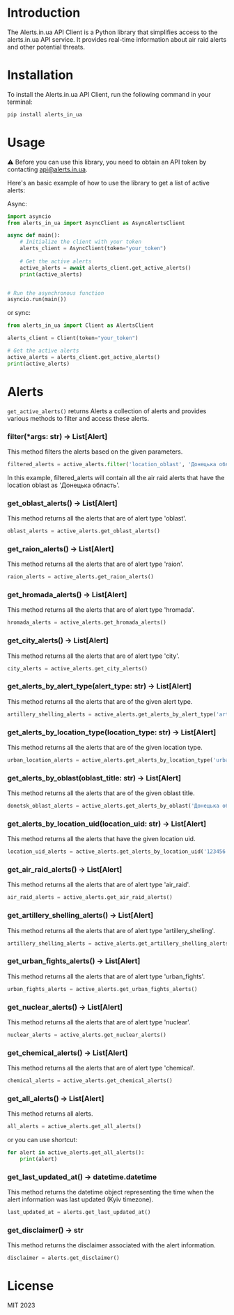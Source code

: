 # Introduction
The Alerts.in.ua API Client is a Python library that simplifies access to the alerts.in.ua API service. It provides real-time information about air raid alerts and other potential threats.



# Installation
To install the Alerts.in.ua API Client, run the following command in your terminal:

```bash
pip install alerts_in_ua
```



# Usage

⚠️ Before you can use this library, you need to obtain an API token by contacting api@alerts.in.ua.

Here's an basic example of how to use the library to get a list of active alerts:

Async:
```python
import asyncio
from alerts_in_ua import AsyncClient as AsyncAlertsClient

async def main():
    # Initialize the client with your token
    alerts_client = AsyncClient(token="your_token")
    
    # Get the active alerts
    active_alerts = await alerts_client.get_active_alerts()
    print(active_alerts)


# Run the asynchronous function
asyncio.run(main())

```
or sync:
```python
from alerts_in_ua import Client as AlertsClient

alerts_client = Client(token="your_token")

# Get the active alerts
active_alerts = alerts_client.get_active_alerts()
print(active_alerts)
```

# Alerts 

`get_active_alerts()` returns Alerts a collection of alerts and provides various methods to filter and access these alerts.

### filter(*args: str) -> List[Alert]
This method filters the alerts based on the given parameters.

```python
filtered_alerts = active_alerts.filter('location_oblast', 'Донецька область','alert_type','air_raid)
```
In this example, filtered_alerts will contain all the air raid alerts that have the location oblast as 'Донецька область'.

### get_oblast_alerts() -> List[Alert]
This method returns all the alerts that are of alert type 'oblast'.

```python
oblast_alerts = active_alerts.get_oblast_alerts()
```

### get_raion_alerts() -> List[Alert]
This method returns all the alerts that are of alert type 'raion'.
```python
raion_alerts = active_alerts.get_raion_alerts()
```

### get_hromada_alerts() -> List[Alert]
This method returns all the alerts that are of alert type 'hromada'.
```python
hromada_alerts = active_alerts.get_hromada_alerts()
```

### get_city_alerts() -> List[Alert]
This method returns all the alerts that are of alert type 'city'.

```python
city_alerts = active_alerts.get_city_alerts()
```

### get_alerts_by_alert_type(alert_type: str) -> List[Alert]
This method returns all the alerts that are of the given alert type.

```python
artillery_shelling_alerts = active_alerts.get_alerts_by_alert_type('artillery_shelling')
```

### get_alerts_by_location_type(location_type: str) -> List[Alert]
This method returns all the alerts that are of the given location type.

```python
urban_location_alerts = active_alerts.get_alerts_by_location_type('urban_fights')
```

### get_alerts_by_oblast(oblast_title: str) -> List[Alert]
This method returns all the alerts that are of the given oblast title.

```python
donetsk_oblast_alerts = active_alerts.get_alerts_by_oblast('Донецька область')
```

### get_alerts_by_location_uid(location_uid: str) -> List[Alert]
This method returns all the alerts that have the given location uid.
```python
location_uid_alerts = active_alerts.get_alerts_by_location_uid('123456')
```

### get_air_raid_alerts() -> List[Alert]
This method returns all the alerts that are of alert type 'air_raid'.
```python 
air_raid_alerts = active_alerts.get_air_raid_alerts()
```

### get_artillery_shelling_alerts() -> List[Alert]
This method returns all the alerts that are of alert type 'artillery_shelling'.
```python 
artillery_shelling_alerts = active_alerts.get_artillery_shelling_alerts()
```

### get_urban_fights_alerts() -> List[Alert]
This method returns all the alerts that are of alert type 'urban_fights'.
```python 
urban_fights_alerts = active_alerts.get_urban_fights_alerts()
```

### get_nuclear_alerts() -> List[Alert]
This method returns all the alerts that are of alert type 'nuclear'.
```python 
nuclear_alerts = active_alerts.get_nuclear_alerts()
```

### get_chemical_alerts() -> List[Alert]
This method returns all the alerts that are of alert type 'chemical'.
```python 
chemical_alerts = active_alerts.get_chemical_alerts()
```

### get_all_alerts() -> List[Alert]
This method returns all alerts.
```python 
all_alerts = active_alerts.get_all_alerts()
```
or you can use shortcut:
```python 
for alert in active_alerts.get_all_alerts():
    print(alert)
```
### get_last_updated_at() -> datetime.datetime
This method returns the datetime object representing the time when the alert information was last updated (Kyiv timezone).
```python
last_updated_at = alerts.get_last_updated_at()
```

### get_disclaimer() -> str
This method returns the disclaimer associated with the alert information.
```python
disclaimer = alerts.get_disclaimer()
```



# License
MIT 2023
